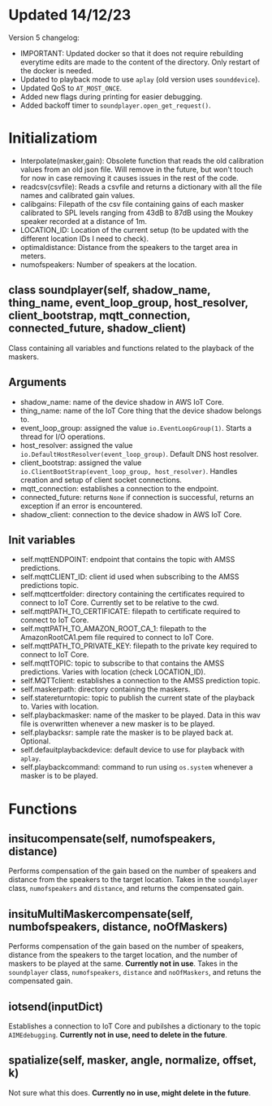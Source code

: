 # Updated 14/12/23
Version 5 changelog:<br>
- IMPORTANT: Updated docker so that it does not require rebuilding everytime edits are made to the content of the directory. Only restart of the docker is needed.<br>
- Updated to playback mode to use <code>aplay</code> (old version uses <code>sounddevice</code>).<br>
- Updated QoS to <code>AT_MOST_ONCE</code>.<br>
- Added new flags during printing for easier debugging.<br>
- Added backoff timer to <code>soundplayer.open_get_request()</code>.<br>

# Initializatiom
- Interpolate(masker,gain): Obsolete function that reads the old calibration values from an old json file. Will remove in the future, but won't touch for now in case removing it causes issues in the rest of the code.<br>
- readcsv(csvfile): Reads a csvfile and returns a dictionary with all the file names and calibrated gain values.<br>
- calibgains: Filepath of the csv file containing gains of each masker calibrated to SPL levels ranging from 43dB to 87dB using the Moukey speaker recorded at a distance of 1m.<br>
- LOCATION_ID: Location of the current setup (to be updated with the different location IDs I need to check).<br>
- optimaldistance: Distance from the speakers to the target area in meters.<br>
- numofspeakers: Number of speakers at the location.

## class soundplayer(self, shadow_name, thing_name, event_loop_group, host_resolver, client_bootstrap, mqtt_connection, connected_future, shadow_client)
Class containing all variables and functions related to the playback of the maskers.<br>

## Arguments
- shadow_name: name of the device shadow in AWS IoT Core.<br>
- thing_name: name of the IoT Core thing that the device shadow belongs to.<br>
- event_loop_group: assigned the value <code>io.EventLoopGroup(1)</code>. Starts a thread for I/O operations.<br>
- host_resolver: assigned the value <code>io.DefaultHostResolver(event_loop_group)</code>. Default DNS host resolver.<br>
- client_bootstrap:  assigned the value <code>io.ClientBootStrap(event_loop_group, host_resolver)</code>. Handles creation and setup of client socket connections.<br>
- mqtt_connection: establishes a connection to the endpoint.<br>
- connected_future: returns <code>None</code> if connection is successful, returns an exception if an error is encountered.<br>
- shadow_client: connection to the device shadow in AWS IoT Core.<br>

## Init variables
- self.mqttENDPOINT: endpoint that contains the topic with AMSS predictions.<br>
- self.mqttCLIENT_ID: client id used when subscribing to the AMSS predictions topic.<br>
- self.mqttcertfolder: directory containing the certificates required to connect to IoT Core. Currently set to be relative to the cwd.<br>
- self.mqttPATH_TO_CERTIFICATE: filepath to certificate required to connect to IoT Core.<br>
- self.mqttPATH_TO_AMAZON_ROOT_CA_1: filepath to the AmazonRootCA1.pem file required to connect to IoT Core.<br>
- self.mqttPATH_TO_PRIVATE_KEY: filepath to the private key required to connect to IoT Core.<br>
- self.mqttTOPIC: topic to subscribe to that contains the AMSS predictions. Varies with location (check LOCATION_ID).<br>
- self.MQTTclient: establishes a connection to the AMSS prediction topic.<br>
- self.maskerpath: directory containing the maskers.<br>
- self.statereturntopic: topic to publish the current state of the playback to. Varies with location.<br>
- self.playbackmasker: name of the masker to be played. Data in this wav file is overwritten whenever a new masker is to be played.<br>
- self.playbacksr: sample rate the masker is to be played back at. Optional.<br>
- self.defauitplaybackdevice: default device to use for playback with <code>aplay</code>.<br>
- self.playbackcommand: command to run using <code>os.system</code> whenever a masker is to be played.<br>

# Functions
## insitucompensate(self, numofspeakers, distance)
Performs compensation of the gain based on the number of speakers and distance from the speakers to the target location. Takes in the <code>soundplayer</code> class, <code>numofspeakers</code> and <code>distance</code>, and returns the compensated gain.<br>

## insituMultiMaskercompensate(self, numbofspeakers, distance, noOfMaskers)
Performs compensation of the gain based on the number of speakers, distance from the speakers to the target location, and the number of maskers to be played at the same. **Currently not in use**. Takes in the <code>soundplayer</code> class, <code>numofspeakers</code>, <code>distance</code> and <code>noOfMaskers</code>, and retuns the compensated gain.<br>

## iotsend(inputDict)
Establishes a connection to IoT Core and pubilshes a dictionary to the topic <code>AIMEdebugging</code>. **Currently not in use, need to delete in the future**.

## spatialize(self, masker, angle, normalize, offset, k)
Not sure what this does. **Currently no in use, might delete in the future**.

